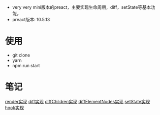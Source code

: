 - very very mini版本的preact，主要实现生命周期，diff，setState等基本功能。
- preact版本: 10.5.13

# 使用
- git clone
- yarn
- npm run start

# 笔记
[render实现](https://n1pwb3impj.feishu.cn/docs/doccndjsgMAmctPPtWmrwdPkZcc?from=from_copylink)
[diff实现](https://n1pwb3impj.feishu.cn/docs/doccnZ2JJ3fAMDE4AKiNhkKTE8f?from=from_copylink)
[diffChildren实现](https://n1pwb3impj.feishu.cn/docs/doccnoLz8JATiKo4AUqjZ7sdGkh?from=from_copylink)
[diffElementNodes实现](https://n1pwb3impj.feishu.cn/docs/doccnIHaDRALi7jP22WLq5wlWbf?from=from_copylink)
[setState实现](https://n1pwb3impj.feishu.cn/docs/doccntQKWDzPzz6j9J1ghIS8ved?from=from_copylink)
[hook实现](https://n1pwb3impj.feishu.cn/docs/doccnoWHHzkkLfxaRAB2ZJxPOZb?from=from_copylink)
